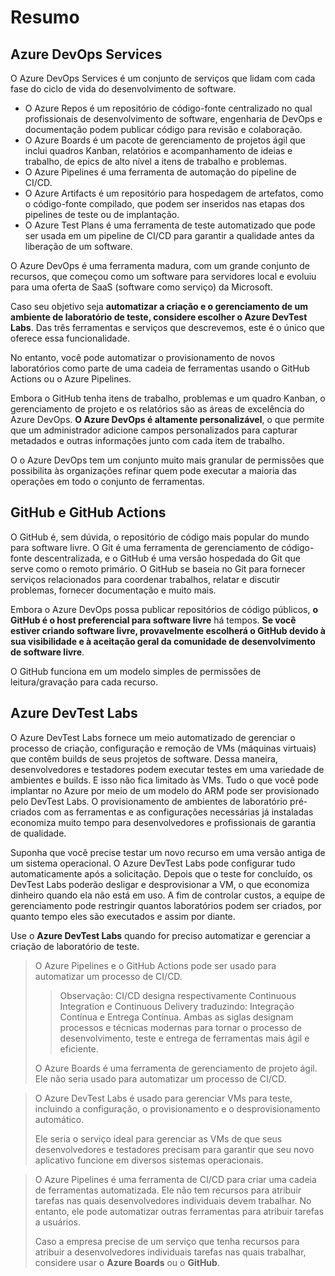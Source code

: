 # Resumo

## Azure DevOps Services

O Azure DevOps Services é um conjunto de serviços que lidam com cada fase do ciclo de vida do desenvolvimento de software.

- O Azure Repos é um repositório de código-fonte centralizado no qual profissionais de desenvolvimento de software, engenharia de DevOps e documentação podem publicar código para revisão e colaboração.
- O Azure Boards é um pacote de gerenciamento de projetos ágil que inclui quadros Kanban, relatórios e acompanhamento de ideias e trabalho, de epics de alto nível a itens de trabalho e problemas.
- O Azure Pipelines é uma ferramenta de automação do pipeline de CI/CD.
- O Azure Artifacts é um repositório para hospedagem de artefatos, como o código-fonte compilado, que podem ser inseridos nas etapas dos pipelines de teste ou de implantação.
- O Azure Test Plans é uma ferramenta de teste automatizado que pode ser usada em um pipeline de CI/CD para garantir a qualidade antes da liberação de um software.

O Azure DevOps é uma ferramenta madura, com um grande conjunto de recursos, que começou como um software para servidores local e evoluiu para uma oferta de SaaS (software como serviço) da Microsoft.

Caso seu objetivo seja **automatizar a criação e o gerenciamento de um ambiente de laboratório de teste, considere escolher o Azure DevTest Labs**. Das três ferramentas e serviços que descrevemos, este é o único que oferece essa funcionalidade.

No entanto, você pode automatizar o provisionamento de novos laboratórios como parte de uma cadeia de ferramentas usando o GitHub Actions ou o Azure Pipelines.

Embora o GitHub tenha itens de trabalho, problemas e um quadro Kanban, o gerenciamento de projeto e os relatórios são as áreas de excelência do Azure DevOps. **O Azure DevOps é altamente personalizável**, o que permite que um administrador adicione campos personalizados para capturar metadados e outras informações junto com cada item de trabalho.

O o Azure DevOps tem um conjunto muito mais granular de permissões que possibilita às organizações refinar quem pode executar a maioria das operações em todo o conjunto de ferramentas.

## GitHub e GitHub Actions

O GitHub é, sem dúvida, o repositório de código mais popular do mundo para software livre. O Git é uma ferramenta de gerenciamento de código-fonte descentralizada, e o GitHub é uma versão hospedada do Git que serve como o remoto primário. O GitHub se baseia no Git para fornecer serviços relacionados para coordenar trabalhos, relatar e discutir problemas, fornecer documentação e muito mais.

Embora o Azure DevOps possa publicar repositórios de código públicos, **o GitHub é o host preferencial para software livre** há tempos. **Se você estiver criando software livre, provavelmente escolherá o GitHub devido à sua visibilidade e à aceitação geral da comunidade de desenvolvimento de software livre**.

O GitHub funciona em um modelo simples de permissões de leitura/gravação para cada recurso.

## Azure DevTest Labs

O Azure DevTest Labs fornece um meio automatizado de gerenciar o processo de criação, configuração e remoção de VMs (máquinas virtuais) que contêm builds de seus projetos de software. Dessa maneira, desenvolvedores e testadores podem executar testes em uma variedade de ambientes e builds. E isso não fica limitado às VMs. Tudo o que você pode implantar no Azure por meio de um modelo do ARM pode ser provisionado pelo DevTest Labs. O provisionamento de ambientes de laboratório pré-criados com as ferramentas e as configurações necessárias já instaladas economiza muito tempo para desenvolvedores e profissionais de garantia de qualidade.

Suponha que você precise testar um novo recurso em uma versão antiga de um sistema operacional. O Azure DevTest Labs pode configurar tudo automaticamente após a solicitação. Depois que o teste for concluído, os DevTest Labs poderão desligar e desprovisionar a VM, o que economiza dinheiro quando ela não está em uso. A fim de controlar custos, a equipe de gerenciamento pode restringir quantos laboratórios podem ser criados, por quanto tempo eles são executados e assim por diante.

Use o **Azure DevTest Labs** quando for preciso automatizar e gerenciar a criação de laboratório de teste.

> O Azure Pipelines e o GitHub Actions pode ser usado para automatizar um processo de CI/CD.
>
> > Observação: CI/CD designa respectivamente Continuous Integration e Continuous Delivery traduzindo: Integração Contínua e Entrega Contínua. Ambas as siglas designam processos e técnicas modernas para tornar o processo de desenvolvimento, teste e entrega de ferramentas mais ágil e eficiente.
>
> O Azure Boards é uma ferramenta de gerenciamento de projeto ágil. Ele não seria usado para automatizar um processo de CI/CD.

> O Azure DevTest Labs é usado para gerenciar VMs para teste, incluindo a configuração, o provisionamento e o desprovisionamento automático.
>
> Ele seria o serviço ideal para gerenciar as VMs de que seus desenvolvedores e testadores precisam para garantir que seu novo aplicativo funcione em diversos sistemas operacionais.

> O Azure Pipelines é uma ferramenta de CI/CD para criar uma cadeia de ferramentas automatizada. Ele não tem recursos para atribuir tarefas nas quais desenvolvedores individuais devem trabalhar. No entanto, ele pode automatizar outras ferramentas para atribuir tarefas a usuários.
>
> Caso a empresa precise de um serviço que tenha recursos para atribuir a desenvolvedores individuais tarefas nas quais trabalhar, considere usar o **Azure Boards** ou o **GitHub**.
